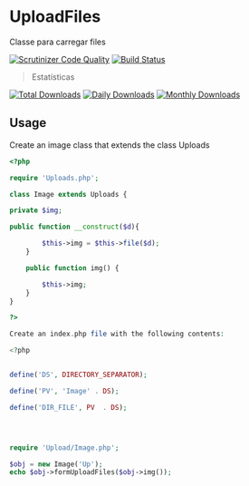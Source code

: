 # UploadFiles
Classe para carregar files 

[![Scrutinizer Code Quality](https://scrutinizer-ci.com/g/Zebedeu/uploadfiles/badges/quality-score.png?b=master)](https://scrutinizer-ci.com/g/Zebedeu/uploadfiles/?branch=master)
[![Build Status](https://travis-ci.org/Zebedeu/uploadfiles.svg?branch=master)](https://travis-ci.org/Zebedeu/uploadfiles)

> Estatísticas

[![Total Downloads](https://poser.pugx.org/apweb/uploadflies/downloads)](https://packagist.org/packages/apweb/uploadflies)
[![Daily Downloads](https://poser.pugx.org/apweb/uploadflies/d/daily)](https://packagist.org/packages/apweb/uploadflies)
[![Monthly Downloads](https://poser.pugx.org/apweb/uploadflies/d/monthly)](https://packagist.org/packages/apweb/uploadflies)


## Usage

Create an image class that extends the class Uploads

```php
<?php

require 'Uploads.php';

class Image extends Uploads {

private $img;

public function __construct($d){

		$this->img = $this->file($d);
	}

	public function img() {

		$this->img;
	}
}

?>

Create an index.php file with the following contents:

<?php


define('DS', DIRECTORY_SEPARATOR);

define('PV', 'Image' . DS);

define('DIR_FILE', PV  . DS);




require 'Upload/Image.php';

$obj = new Image('Up');
echo $obj->formUploadFiles($obj->img());







